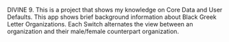 DIVINE 9. 
This is a project that shows my knowledge on Core Data and User Defaults.
This app shows brief background information about Black Greek Letter Organizations.
Each Switch alternates the view between an organization and their male/female counterpart organization.

